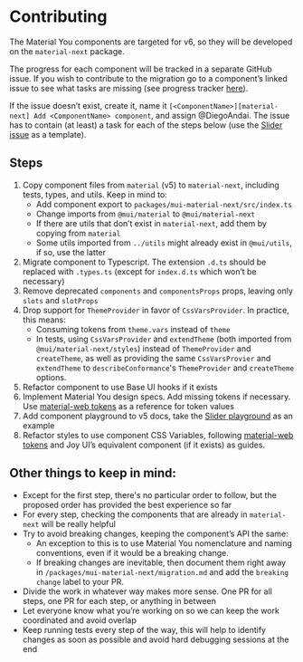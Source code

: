 # Contributing

The Material You components are targeted for v6, so they will be developed on the `material-next` package.

The progress for each component will be tracked in a separate GitHub issue. If you wish to contribute to the migration go to a component’s linked issue to see what tasks are missing (see progress tracker [here](https://github.com/mui/material-ui/issues/29345)).

If the issue doesn’t exist, create it, name it `[<ComponentName>][material-next] Add <ComponentName> component`, and assign @DiegoAndai. The issue has to contain (at least) a task for each of the steps below (use the [Slider issue](https://github.com/mui/material-ui/issues/37527) as a template).

## Steps

1. Copy component files from `material` (v5) to `material-next`, including tests, types, and utils. Keep in mind to:
    - Add component export to `packages/mui-material-next/src/index.ts`
    - Change imports from `@mui/material` to `@mui/material-next`
    - If there are utils that don’t exist in `material-next`, add them by copying from `material`
    - Some utils imported from `../utils` might already exist in `@mui/utils`, if so, use the latter
2. Migrate component to Typescript. The extension `.d.ts` should be replaced with `.types.ts` (except for `index.d.ts` which won’t be necessary)
3. Remove deprecated `components` and `componentsProps` props, leaving only `slots` and `slotProps`
4. Drop support for `ThemeProvider` in favor of `CssVarsProvider`. In practice, this means:
    - Consuming tokens from `theme.vars` instead of `theme`
    - In tests, using `CssVarsProvider` and `extendTheme` (both imported from `@mui/material-next/styles`) instead of `ThemeProvider` and `createTheme`, as well as providing the same `CssVarsProvier` and `extendTheme` to `describeConformance`'s `ThemeProvider` and `createTheme` options.
5. Refactor component to use Base UI hooks if it exists
6. Implement Material You design specs. Add missing tokens if necessary. Use [material-web tokens](https://github.com/material-components/material-web/tree/main/tokens/v0_172) as a reference for token values
7. Add component playground to v5 docs, take the [Slider playground](https://mui.com/material-ui/react-slider/#material-you-version) as an example
8. Refactor styles to use component CSS Variables, following [material-web tokens](https://github.com/material-components/material-web/tree/main/tokens) and Joy UI’s equivalent component (if it exists) as guides.

## Other things to keep in mind:

- Except for the first step, there's no particular order to follow, but the proposed order has provided the best experience so far
- For every step, checking the components that are already in `material-next` will be really helpful
- Try to avoid breaking changes, keeping the component’s API the same:
    - An exception to this is to use Material You nomenclature and naming conventions, even if it would be a breaking change.
    - If breaking changes are inevitable, then document them right away in `/packages/mui-material-next/migration.md` and add the `breaking change` label to your PR.
- Divide the work in whatever way makes more sense. One PR for all steps, one PR for each step, or anything in between
- Let everyone know what you’re working on so we can keep the work coordinated and avoid overlap
- Keep running tests every step of the way, this will help to identify changes as soon as possible and avoid hard debugging sessions at the end
